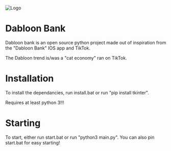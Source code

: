 
![Logo](https://i.ibb.co/NmPbdGp/cat.png)


# Dabloon Bank

Dabloon bank is an open source python project made out of inspiration from the "Dabloon Bank" IOS app and TikTok.

The Dabloon trend is/was a "cat economy" ran on TikTok.

# Installation

To install the dependancies, run install.bat or run "pip install tkinter".

Requires at least python 3!!!

# Starting

To start, either run start.bat or run "python3 main.py".
You can also pin start.bat for easy starting!
